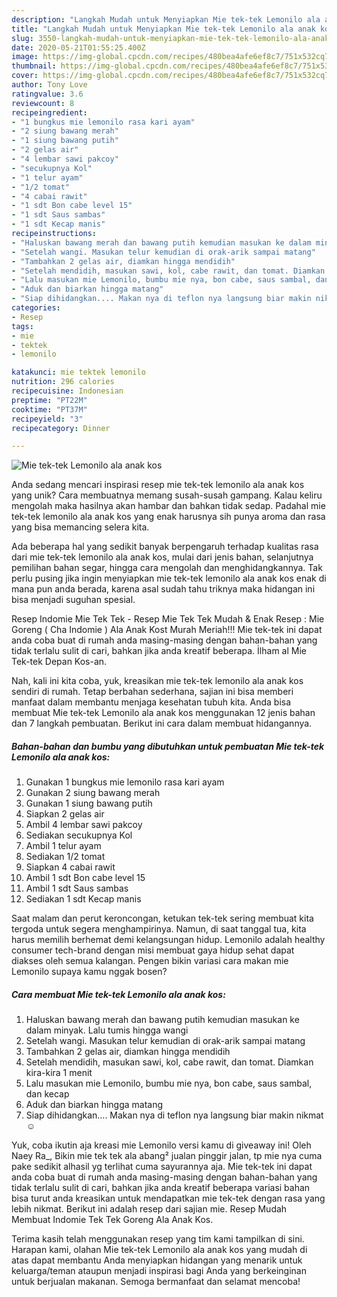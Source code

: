 ```yaml
---
description: "Langkah Mudah untuk Menyiapkan Mie tek-tek Lemonilo ala anak kos, Bisa Manjain Lidah"
title: "Langkah Mudah untuk Menyiapkan Mie tek-tek Lemonilo ala anak kos, Bisa Manjain Lidah"
slug: 3550-langkah-mudah-untuk-menyiapkan-mie-tek-tek-lemonilo-ala-anak-kos-bisa-manjain-lidah
date: 2020-05-21T01:55:25.400Z
image: https://img-global.cpcdn.com/recipes/480bea4afe6ef8c7/751x532cq70/mie-tek-tek-lemonilo-ala-anak-kos-foto-resep-utama.jpg
thumbnail: https://img-global.cpcdn.com/recipes/480bea4afe6ef8c7/751x532cq70/mie-tek-tek-lemonilo-ala-anak-kos-foto-resep-utama.jpg
cover: https://img-global.cpcdn.com/recipes/480bea4afe6ef8c7/751x532cq70/mie-tek-tek-lemonilo-ala-anak-kos-foto-resep-utama.jpg
author: Tony Love
ratingvalue: 3.6
reviewcount: 8
recipeingredient:
- "1 bungkus mie lemonilo rasa kari ayam"
- "2 siung bawang merah"
- "1 siung bawang putih"
- "2 gelas air"
- "4 lembar sawi pakcoy"
- "secukupnya Kol"
- "1 telur ayam"
- "1/2 tomat"
- "4 cabai rawit"
- "1 sdt Bon cabe level 15"
- "1 sdt Saus sambas"
- "1 sdt Kecap manis"
recipeinstructions:
- "Haluskan bawang merah dan bawang putih kemudian masukan ke dalam minyak. Lalu tumis hingga wangi"
- "Setelah wangi. Masukan telur kemudian di orak-arik sampai matang"
- "Tambahkan 2 gelas air, diamkan hingga mendidih"
- "Setelah mendidih, masukan sawi, kol, cabe rawit, dan tomat. Diamkan kira-kira 1 menit"
- "Lalu masukan mie Lemonilo, bumbu mie nya, bon cabe, saus sambal, dan kecap"
- "Aduk dan biarkan hingga matang"
- "Siap dihidangkan.... Makan nya di teflon nya langsung biar makin nikmat☺️"
categories:
- Resep
tags:
- mie
- tektek
- lemonilo

katakunci: mie tektek lemonilo 
nutrition: 296 calories
recipecuisine: Indonesian
preptime: "PT22M"
cooktime: "PT37M"
recipeyield: "3"
recipecategory: Dinner

---
```



![Mie tek-tek Lemonilo ala anak kos](https://img-global.cpcdn.com/recipes/480bea4afe6ef8c7/751x532cq70/mie-tek-tek-lemonilo-ala-anak-kos-foto-resep-utama.jpg)

Anda sedang mencari inspirasi resep mie tek-tek lemonilo ala anak kos yang unik? Cara membuatnya memang susah-susah gampang. Kalau keliru mengolah maka hasilnya akan hambar dan bahkan tidak sedap. Padahal mie tek-tek lemonilo ala anak kos yang enak harusnya sih punya aroma dan rasa yang bisa memancing selera kita.

Ada beberapa hal yang sedikit banyak berpengaruh terhadap kualitas rasa dari mie tek-tek lemonilo ala anak kos, mulai dari jenis bahan, selanjutnya pemilihan bahan segar, hingga cara mengolah dan menghidangkannya. Tak perlu pusing jika ingin menyiapkan mie tek-tek lemonilo ala anak kos enak di mana pun anda berada, karena asal sudah tahu triknya maka hidangan ini bisa menjadi suguhan spesial.

Resep Indomie Mie Tek Tek - Resep Mie Tek Tek Mudah &amp; Enak Resep : Mie Goreng ( Cha Indomie ) Ala Anak Kost Murah Meriah!!! Mie tek-tek ini dapat anda coba buat di rumah anda masing-masing dengan bahan-bahan yang tidak terlalu sulit di cari, bahkan jika anda kreatif beberapa. İlham al Mie Tek-tek Depan Kos-an.


Nah, kali ini kita coba, yuk, kreasikan mie tek-tek lemonilo ala anak kos sendiri di rumah. Tetap berbahan sederhana, sajian ini bisa memberi manfaat dalam membantu menjaga kesehatan tubuh kita. Anda bisa membuat Mie tek-tek Lemonilo ala anak kos menggunakan 12 jenis bahan dan 7 langkah pembuatan. Berikut ini cara dalam membuat hidangannya.

<!--inarticleads1-->

##### Bahan-bahan dan bumbu yang dibutuhkan untuk pembuatan Mie tek-tek Lemonilo ala anak kos:

1. Gunakan 1 bungkus mie lemonilo rasa kari ayam
1. Gunakan 2 siung bawang merah
1. Gunakan 1 siung bawang putih
1. Siapkan 2 gelas air
1. Ambil 4 lembar sawi pakcoy
1. Sediakan secukupnya Kol
1. Ambil 1 telur ayam
1. Sediakan 1/2 tomat
1. Siapkan 4 cabai rawit
1. Ambil 1 sdt Bon cabe level 15
1. Ambil 1 sdt Saus sambas
1. Sediakan 1 sdt Kecap manis


Saat malam dan perut keroncongan, ketukan tek-tek sering membuat kita tergoda untuk segera menghampirinya. Namun, di saat tanggal tua, kita harus memilih berhemat demi kelangsungan hidup. Lemonilo adalah healthy consumer tech-brand dengan misi membuat gaya hidup sehat dapat diakses oleh semua kalangan. Pengen bikin variasi cara makan mie Lemonilo supaya kamu nggak bosen? 

<!--inarticleads2-->

##### Cara membuat Mie tek-tek Lemonilo ala anak kos:

1. Haluskan bawang merah dan bawang putih kemudian masukan ke dalam minyak. Lalu tumis hingga wangi
1. Setelah wangi. Masukan telur kemudian di orak-arik sampai matang
1. Tambahkan 2 gelas air, diamkan hingga mendidih
1. Setelah mendidih, masukan sawi, kol, cabe rawit, dan tomat. Diamkan kira-kira 1 menit
1. Lalu masukan mie Lemonilo, bumbu mie nya, bon cabe, saus sambal, dan kecap
1. Aduk dan biarkan hingga matang
1. Siap dihidangkan.... Makan nya di teflon nya langsung biar makin nikmat☺️


Yuk, coba ikutin aja kreasi mie Lemonilo versi kamu di giveaway ini! Oleh Naey Ra_, Bikin mie tek tek ala abang² jualan pinggir jalan, tp mie nya cuma pake sedikit alhasil yg terlihat cuma sayurannya aja. Mie tek-tek ini dapat anda coba buat di rumah anda masing-masing dengan bahan-bahan yang tidak terlalu sulit di cari, bahkan jika anda kreatif beberapa variasi bahan bisa turut anda kreasikan untuk mendapatkan mie tek-tek dengan rasa yang lebih nikmat. Berikut ini adalah resep dari sajian mie. Resep Mudah Membuat Indomie Tek Tek Goreng Ala Anak Kos. 

Terima kasih telah menggunakan resep yang tim kami tampilkan di sini. Harapan kami, olahan Mie tek-tek Lemonilo ala anak kos yang mudah di atas dapat membantu Anda menyiapkan hidangan yang menarik untuk keluarga/teman ataupun menjadi inspirasi bagi Anda yang berkeinginan untuk berjualan makanan. Semoga bermanfaat dan selamat mencoba!
